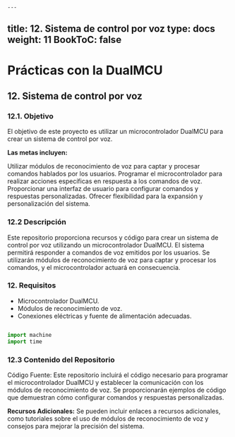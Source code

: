     ---
title: 12. Sistema de control por voz
type: docs
weight: 11
BookToC: false
---

# Prácticas con la DualMCU

##      12. Sistema de control por voz
###     12.1. Objetivo
El objetivo de este proyecto es utilizar un microcontrolador DualMCU para crear un sistema de control por voz. 

**Las metas incluyen:**

Utilizar módulos de reconocimiento de voz para captar y procesar comandos hablados por los usuarios.
Programar el microcontrolador para realizar acciones específicas en respuesta a los comandos de voz.
Proporcionar una interfaz de usuario para configurar comandos y respuestas personalizadas.
Ofrecer flexibilidad para la expansión y personalización del sistema.

###     12.2 Descripción

Este repositorio proporciona recursos y código para crear un sistema de control por voz utilizando un microcontrolador DualMCU. El sistema permitirá responder a comandos de voz emitidos por los usuarios. Se utilizarán módulos de reconocimiento de voz para captar y procesar los comandos, y el microcontrolador actuará en consecuencia.

### 12. Requisitos
+ Microcontrolador DualMCU.
+ Módulos de reconocimiento de voz.
+ Conexiones eléctricas y fuente de alimentación adecuadas.

```python

import machine
import time


```



### 12.3 Contenido del Repositorio
Código Fuente: Este repositorio incluirá el código necesario para programar el microcontrolador DualMCU y establecer la comunicación con los módulos de reconocimiento de voz. Se proporcionarán ejemplos de código que demuestran cómo configurar comandos y respuestas personalizadas.



**Recursos Adicionales:** Se pueden incluir enlaces a recursos adicionales, como tutoriales sobre el uso de módulos de reconocimiento de voz y consejos para mejorar la precisión del sistema.


